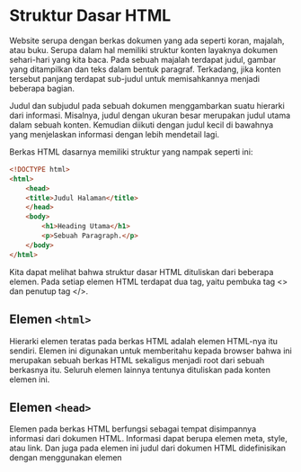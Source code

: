 # Struktur Dasar HTML
Website serupa dengan berkas dokumen yang ada seperti koran, majalah, atau buku. Serupa dalam hal memiliki struktur konten layaknya dokumen sehari-hari yang kita baca. Pada sebuah majalah terdapat judul, gambar yang ditampilkan dan teks dalam bentuk paragraf. Terkadang, jika konten tersebut panjang terdapat sub-judul untuk memisahkannya menjadi beberapa bagian.<br/>

Judul dan subjudul pada sebuah dokumen menggambarkan suatu hierarki dari informasi. Misalnya, judul dengan ukuran besar merupakan judul utama dalam sebuah konten. Kemudian diikuti dengan judul kecil di bawahnya yang menjelaskan informasi dengan lebih mendetail lagi.<br/>

Berkas HTML dasarnya memiliki struktur yang nampak seperti ini:

```html
<!DOCTYPE html>
<html>
    <head>
    <title>Judul Halaman</title>
    </head>
    <body>
        <h1>Heading Utama</h1>
        <p>Sebuah Paragraph.</p>
    </body>
</html>
```

Kita dapat melihat bahwa struktur dasar HTML dituliskan dari beberapa elemen. Pada setiap elemen HTML terdapat dua tag, yaitu pembuka tag <> dan penutup tag </>. <br/> 

## Elemen ```<html>```
Hierarki elemen teratas pada berkas HTML adalah elemen HTML-nya itu sendiri. Elemen ini digunakan untuk memberitahu kepada browser bahwa ini merupakan sebuah berkas HTML sekaligus menjadi root dari sebuah berkasnya itu. Seluruh elemen lainnya tentunya dituliskan pada konten elemen ini.

## Elemen ```<head>```
Elemen <head> pada berkas HTML berfungsi sebagai tempat disimpannya informasi dari dokumen HTML. Informasi dapat berupa elemen meta, style, atau link. Dan juga pada elemen ini judul dari dokumen HTML didefinisikan dengan menggunakan elemen <title>. Berikut contoh elemen yang berada pada konten head:
- ```<title>``` 
- ```<style>```
- ```<base>```
- ```<link>```
- ```<meta>```
- ```<script>```
- ```<noscript>```

Pada HTML versi 4.01, elemen ```<head>``` wajib ada di dalam sebuah berkas HTML.<br/> Tetapi semenjak HTML5, penggunaan ```<head>``` dapat dihilangkan. Sehingga struktur dasar berkas HTML menjadi seperti ini:

```html
<!DOCTYPE html>
<html>
    <meta charset="utf-8">
    <title>Judul halaman</title>
    <style> Style </style>
    <body>
        <h1>Heading Utama</h1>
        <p>Sebuah Paragraph.</p>
    </body>
</html>
```
## Element ```<body>```

Seluruh konten yang terdapat pada elemen ini akan ditampilkan pada halaman website. Maka dari itu, elemen ini digunakan untuk menampung seluruh konten atau elemen yang ditampilkan ke dalam jendela browser. Silakan coba tuliskan kode berikut(Jangan Copas ya masa programer copas hehe)

```html
<html>
    <head>
        <title>Judul dari dokumen HTML</title>
    </head>
    <body>
        <h1>header yang diletakan di dalam elemen body</h1>
        <p>Ini merupakan sebuah paragraph yang juga diletakan pada sebuah konten body, sehingga konten ini dapat dilihat oleh pengguna pada jendela browser.</p>
    </body>
</html>
```
    
![screenshot](https://github.com/adyuta447/learn-html-css/blob/main/2.%20Pengenalan%20HTML/img/2022-03-04_19-36.png)

Kecuali jika kita ingin menuliskan sebuah notes pada berkas HTML, kita perlu gunakan commenting tag. Semua yang dituliskan di antara tag komentar tidak akan memberikan pengaruh apa pun, termasuk pada tampilan di jendela browser. Pada HTML, tag komentar dituliskan seperti ini:

```html
<!-- Sebuah komentar -->
<!-- Sebuah komentar yang 
terdiri lebih dari satu baris -->
```
Nah ini berguna untuk memberikan label dan mengorganisir sebuah document yg panjang, terlebih ketika kita bekerja secara tim

## Lorem Ipsum
Lorem ipsum adalah teks standar yang ditempatkan untuk mendemonstrasikan elemen grafis atau presentasi visual seperti font, tipografi, dan tata letak. Tujuan penggunaan lorem ipsum sebagai berikut:
- Sebagai pengisi sementara jika belum ada konten teks.
- Jika ingin menunjukkan hasil website sementara di mana audiens diharapkan lebih fokus kepada elemen desain yang dipresentasikan dan bukan pada isi teks.
